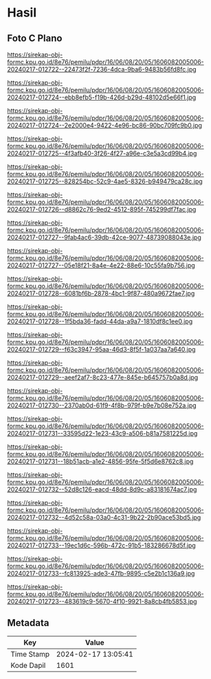 # Hasil

## Foto C Plano

https://sirekap-obj-formc.kpu.go.id/8e76/pemilu/pdpr/16/06/08/20/05/1606082005006-20240217-012722--22473f2f-7236-4dca-9ba6-9483b56fd8fc.jpg

https://sirekap-obj-formc.kpu.go.id/8e76/pemilu/pdpr/16/06/08/20/05/1606082005006-20240217-012724--ebb8efb5-f19b-426d-b29d-48102d5e66f1.jpg

https://sirekap-obj-formc.kpu.go.id/8e76/pemilu/pdpr/16/06/08/20/05/1606082005006-20240217-012724--2e2000e4-9422-4e96-bc86-90bc709fc9b0.jpg

https://sirekap-obj-formc.kpu.go.id/8e76/pemilu/pdpr/16/06/08/20/05/1606082005006-20240217-012725--4f3afb40-3f26-4f27-a96e-c3e5a3cd99b4.jpg

https://sirekap-obj-formc.kpu.go.id/8e76/pemilu/pdpr/16/06/08/20/05/1606082005006-20240217-012725--828254bc-52c9-4ae5-8326-b949479ca28c.jpg

https://sirekap-obj-formc.kpu.go.id/8e76/pemilu/pdpr/16/06/08/20/05/1606082005006-20240217-012726--d8862c76-9ed2-4512-895f-745299df7fac.jpg

https://sirekap-obj-formc.kpu.go.id/8e76/pemilu/pdpr/16/06/08/20/05/1606082005006-20240217-012727--9fab4ac6-39db-42ce-9077-48739088043e.jpg

https://sirekap-obj-formc.kpu.go.id/8e76/pemilu/pdpr/16/06/08/20/05/1606082005006-20240217-012727--05e18f21-8a4e-4e22-88e6-10c55fa9b756.jpg

https://sirekap-obj-formc.kpu.go.id/8e76/pemilu/pdpr/16/06/08/20/05/1606082005006-20240217-012728--6081bf6b-2878-4bc1-9f87-480a9672fae7.jpg

https://sirekap-obj-formc.kpu.go.id/8e76/pemilu/pdpr/16/06/08/20/05/1606082005006-20240217-012728--1f5bda36-fadd-44da-a9a7-1810df8c1ee0.jpg

https://sirekap-obj-formc.kpu.go.id/8e76/pemilu/pdpr/16/06/08/20/05/1606082005006-20240217-012729--f63c3947-95aa-46d3-8f5f-1a037aa7a640.jpg

https://sirekap-obj-formc.kpu.go.id/8e76/pemilu/pdpr/16/06/08/20/05/1606082005006-20240217-012729--aeef2af7-8c23-477e-845e-b645757b0a8d.jpg

https://sirekap-obj-formc.kpu.go.id/8e76/pemilu/pdpr/16/06/08/20/05/1606082005006-20240217-012730--2370ab0d-61f9-4f8b-979f-b9e7b08e752a.jpg

https://sirekap-obj-formc.kpu.go.id/8e76/pemilu/pdpr/16/06/08/20/05/1606082005006-20240217-012731--33595d22-1e23-43c9-a506-b81a7581225d.jpg

https://sirekap-obj-formc.kpu.go.id/8e76/pemilu/pdpr/16/06/08/20/05/1606082005006-20240217-012731--18b51acb-a1e2-4856-95fe-5f5d6e8762c8.jpg

https://sirekap-obj-formc.kpu.go.id/8e76/pemilu/pdpr/16/06/08/20/05/1606082005006-20240217-012732--52d8c126-eacd-48dd-8d9c-a83181674ac7.jpg

https://sirekap-obj-formc.kpu.go.id/8e76/pemilu/pdpr/16/06/08/20/05/1606082005006-20240217-012732--4d52c58a-03a0-4c31-9b22-2b90ace53bd5.jpg

https://sirekap-obj-formc.kpu.go.id/8e76/pemilu/pdpr/16/06/08/20/05/1606082005006-20240217-012733--19ec1d6c-596b-472c-91b5-183286678d5f.jpg

https://sirekap-obj-formc.kpu.go.id/8e76/pemilu/pdpr/16/06/08/20/05/1606082005006-20240217-012733--fc813925-ade3-47fb-9895-c5e2b1c136a9.jpg

https://sirekap-obj-formc.kpu.go.id/8e76/pemilu/pdpr/16/06/08/20/05/1606082005006-20240217-012723--483619c9-5670-4f10-9921-8a8cb4fb5853.jpg


## Metadata

| Key        | Value               |
| ---------- | ------------------- |
| Time Stamp | 2024-02-17 13:05:41 |
| Kode Dapil | 1601                |



